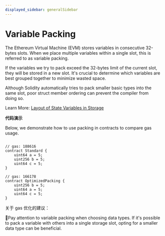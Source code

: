 ```yaml
---
displayed_sidebar: generalSidebar
---
```


# Variable Packing

The Ethereum Virtual Machine (EVM) stores variables in consecutive 32-bytes slots. When we place multiple variables within a single slot, this is referred to as variable packing.

If the variables we try to pack exceed the 32-bytes limit of the current slot, they will be stored in a new slot. It's crucial to determine which variables are best grouped together to minimize wasted space.

Although Solidity automatically tries to pack smaller basic types into the same slot, poor struct member ordering can prevent the compiler from doing so.

Learn More: [Layout of State Variables in Storage](https://docs.soliditylang.org/en/v0.8.25/internals/layout_in_storage.html)

**代码演示**

Below, we demonstrate how to use packing in contracts to compare gas usage.

```solidity

// gas: 188616
contract Standard {
    uint64 a = 5;
    uint256 b = 5;
    uint64 c = 5;
}

// gas: 166178
contract OptimizedPacking {
    uint256 b = 5;
    uint64 a = 5;
    uint64 c = 5;
}
```

关于 gas 优化的建议：

🌟Pay attention to variable packing when choosing data types. If it's possible to pack a variable with others into a single storage slot, opting for a smaller data type can be beneficial.
